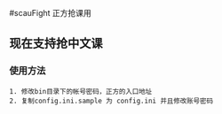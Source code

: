 #scauFight 正方抢课用
## 现在支持抢中文课
### 使用方法
    1. 修改bin目录下的帐号密码，正方的入口地址
    2. 复制config.ini.sample 为 config.ini 并且修改账号密码